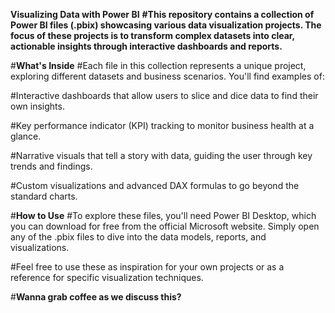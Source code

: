 **Visualizing Data with Power BI**
**#This repository contains a collection of Power BI files (.pbix) showcasing various data visualization projects. The focus of these projects is to transform complex datasets into clear, actionable insights through interactive dashboards and reports.**

#**What's Inside**
#Each file in this collection represents a unique project, exploring different datasets and business scenarios. You'll find examples of:

#Interactive dashboards that allow users to slice and dice data to find their own insights.

#Key performance indicator (KPI) tracking to monitor business health at a glance.

#Narrative visuals that tell a story with data, guiding the user through key trends and findings.

#Custom visualizations and advanced DAX formulas to go beyond the standard charts.

#**How to Use**
#To explore these files, you'll need Power BI Desktop, which you can download for free from the official Microsoft website. Simply open any of the .pbix files to dive into the data models, reports, and visualizations.

#Feel free to use these as inspiration for your own projects or as a reference for specific visualization techniques.

#**Wanna grab coffee as we discuss this?**
